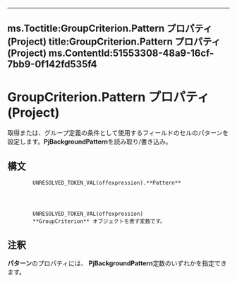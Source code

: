 

---
ms.Toctitle:GroupCriterion.Pattern プロパティ (Project)
title:GroupCriterion.Pattern プロパティ (Project)
ms.ContentId:51553308-48a9-16cf-7bb9-0f142fd535f4
---
# GroupCriterion.Pattern プロパティ (Project)




取得または、グループ定義の条件として使用するフィールドのセルのパターンを設定します。**PjBackgroundPattern**を読み取り/書き込み。

## 構文

            UNRESOLVED_TOKEN_VAL(offexpression).**Pattern**




            UNRESOLVED_TOKEN_VAL(offexpression)
            **GroupCriterion** オブジェクトを表す変数です。



## 注釈
**パターン**のプロパティには、 **PjBackgroundPattern**定数のいずれかを指定できます。




